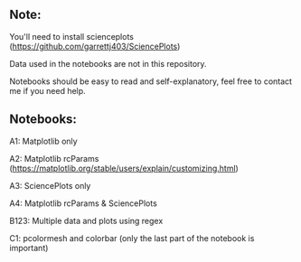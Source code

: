 ## Note:
You'll need to install scienceplots (https://github.com/garrettj403/SciencePlots)

Data used in the notebooks are not in this repository.

Notebooks should be easy to read and self-explanatory, feel free to contact me if you need help.

## Notebooks:
A1: Matplotlib only

A2: Matplotlib rcParams (https://matplotlib.org/stable/users/explain/customizing.html)

A3: SciencePlots only

A4: Matplotlib rcParams & SciencePlots

B123: Multiple data and plots using regex

C1: pcolormesh and colorbar (only the last part of the notebook is important)
